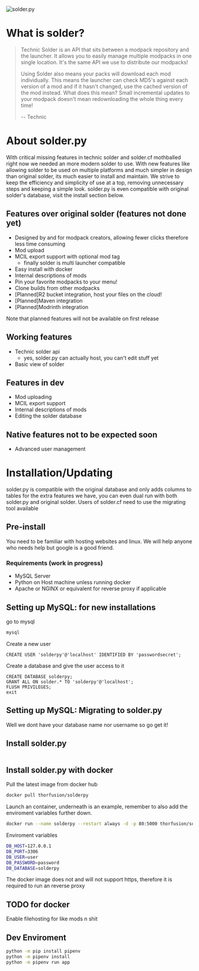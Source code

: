 ![solder.py](https://files.thorfusion.com/images/solderwhite.py.png)

# What is solder?
>Technic Solder is an API that sits between a modpack repository and the launcher. It allows you to easily manage multiple modpacks in one single location. It's the same API we use to distribute our modpacks!
>
>Using Solder also means your packs will download each mod individually. This means the launcher can check MD5's against each version of a mod and if it hasn't changed, use the cached version of the mod instead. What does this mean? Small incremental updates to your modpack doesn't mean redownloading the whole thing every time!
>
>-- Technic

# About solder.py
With critical missing features in technic solder and solder.cf mothballed right now we needed an more modern solder to use. 
With new features like allowing solder to be used on multiple platforms and much simpler in design than original solder, its much easier to install and maintain.
We strive to keep the efficiency and simplicity of use at a top, removing unnecessary steps and keeping a simple look.
solder.py is even compatible with original solder's database, visit the install section below.

## Features over original solder (features not done yet)
+ Designed by and for modpack creators, allowing fewer clicks therefore less time consuming
+ Mod upload
+ MCIL export support with optional mod tag
  + finally solder is multi launcher compatible
+ Easy install with docker
+ Internal descriptions of mods
+ Pin your favorite modpacks to your menu!
+ Clone builds from other modpacks
+ [Planned]R2 bucket integration, host your files on the cloud!
+ [Planned]Maven integration
+ [Planned]Modrinth integration

Note that planned features will not be available on first release

## Working features
+ Technic solder api
  + yes, solder.py can actually host, you can't edit stuff yet
+ Basic view of solder

## Features in dev
+ Mod uploading
+ MCIL export support
+ Internal descriptions of mods
+ Editing the solder database

## Native features not to be expected soon
+ Advanced user management

# Installation/Updating

solder.py is compatible with the original database and only adds columns to tables for the extra features we have, you can even dual run with both solder.py and original solder.
Users of solder.cf need to use the migrating tool available

## Pre-install
You need to be familiar with hosting websites and linux. We will help anyone who needs help but google is a good friend.

### Requirements (work in progress)
+ MySQL Server
+ Python on Host machine unless running docker
+ Apache or NGINX or equivalent for reverse proxy if applicable

## Setting up MySQL: for new installations
go to mysql
```bash
mysql
```
Create a new user
```mysql
CREATE USER 'solderpy'@'localhost' IDENTIFIED BY 'passwordsecret';
```
Create a database and give the user access to it
```mysql
CREATE DATABASE solderpy;
GRANT ALL ON solder.* TO 'solderpy'@'localhost';
FLUSH PRIVILEGES;
exit
```

## Setting up MySQL: Migrating to solder.py
Well we dont have your database name nor username so go get it!

## Install solder.py
```bash

```


## Install solder.py with docker
Pull the latest image from docker hub
```bash
docker pull thorfusion/solderpy
```

Launch an container, underneath is an example, remember to also add the enviroment variables further down.
```bash
docker run --name solderpy --restart always -d -p 80:5000 thorfusion/solderpy
```

Enviroment variables
```bash
DB_HOST=127.0.0.1
DB_PORT=3306
DB_USER=user
DB_PASSWORD=password
DB_DATABASE=solderpy
```

The docker image does not and will not support https, therefore it is required to run an reverse proxy

## TODO for docker
Enable filehosting for like mods n shit

## Dev Enviroment

```bash
python -m pip install pipenv
python -m pipenv install
python -m pipenv run app
```

